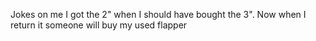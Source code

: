 Jokes on me I got the 2" when I should have bought the 3". Now when I return it someone will buy my used flapper

